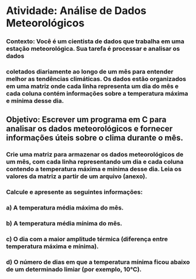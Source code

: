 # Atividade: Análise de Dados Meteorológicos

### Contexto: Você é um cientista de dados que trabalha em uma estação meteorológica. Sua tarefa é processar e analisar os dados
### coletados diariamente ao longo de um mês para entender melhor as tendências climáticas. Os dados estão organizados em uma matriz onde cada linha representa um dia do mês e cada coluna contém informações sobre a temperatura máxima e mínima desse dia. 

## Objetivo: Escrever um programa em C para analisar os dados meteorológicos e fornecer informações úteis sobre o clima durante o mês.

### Crie uma matriz para armazenar os dados meteorológicos de um mês, com cada linha representando um dia e cada coluna contendo a temperatura máxima e mínima desse dia. Leia os valores da matriz a partir de um arquivo (anexo).
### Calcule e apresente as seguintes informações:

### a)     A temperatura média máxima do mês.
### b)    A temperatura média mínima do mês.
### c)     O dia com a maior amplitude térmica (diferença entre temperatura máxima e mínima).
### d)    O número de dias em que a temperatura mínima ficou abaixo de um determinado limiar (por exemplo, 10°C).

